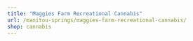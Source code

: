 ```yaml
---
title: "Maggies Farm Recreational Cannabis"
url: /manitou-springs/maggies-farm-recreational-cannabis/
shop: cannabis
---
```

